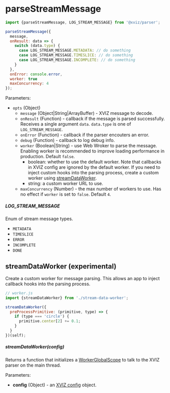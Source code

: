 # parseStreamMessage

```js
import {parseStreamMessage, LOG_STREAM_MESSAGE} from '@xviz/parser';

parseStreamMessage({
  message,
  onResult: data => {
    switch (data.type) {
      case LOG_STREAM_MESSAGE.METADATA: // do something
      case LOG_STREAM_MESSAGE.TIMESLICE: // do something
      case LOG_STREAM_MESSAGE.INCOMPLETE: // do something
    }
  },
  onError: console.error,
  worker: true
  maxConcurrency: 4
});
```

Parameters:

- `opts` (Object)
  - `message` (Object|String|ArrayBuffer) - XVIZ message to decode.
  - `onResult` (Function) - callback if the message is parsed successfully. Receives a single
    argument `data`. `data.type` is one of `LOG_STREAM_MESSAGE`.
  - `onError` (Function) - callback if the parser encouters an error.
  - `debug` (Function) - callback to log debug info.
  - `worker` (Boolean|String) - use Web Wroker to parse the message. Enabling worker is recommended
    to improve loading performance in production. Default `false`.
    - boolean: whether to use the default worker. Note that callbacks in XVIZ config are ignored by
      the default worker. If you need to inject custom hooks into the parsing process, create a
      custom worker using [streamDataWorker](#streamDataWorker-experimental).
    - string: a custom worker URL to use.
  - `maxConcurrency` (Number) - the max number of workers to use. Has no effect if `worker` is set
    to `false`. Default `4`.

##### LOG_STREAM_MESSAGE

Enum of stream message types.

- `METADATA`
- `TIMESLICE`
- `ERROR`
- `INCOMPLETE`
- `DONE`

## streamDataWorker (experimental)

Create a custom worker for message parsing. This allows an app to inject callback hooks into the
parsing process.

```js
// worker.js
import {streamDataWorker} from './stream-data-worker';

streamDataWorker({
  preProcessPrimitive: (primitive, type) => {
    if (type === 'circle') {
      primitive.center[2] += 0.1;
    }
  }
})(self);
```

##### streamDataWorker(config)

Returns a function that initializes a
[WorkerGlobalScope](https://developer.mozilla.org/en-US/docs/Web/API/WorkerGlobalScope) to talk to
the XVIZ parser on the main thread.

Parameters:

- **config** (Object) - an [XVIZ config](/docs/api-reference/xviz-configuration.md) object.
